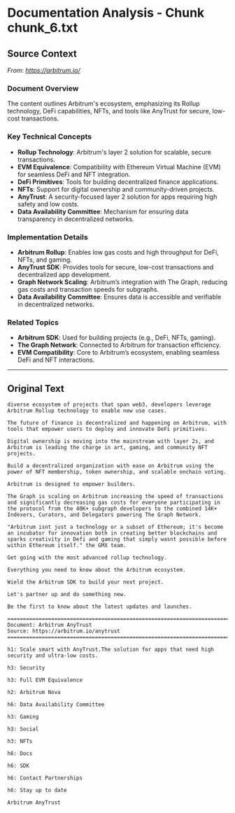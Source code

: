 # Documentation Analysis - Chunk chunk_6.txt

## Source Context
*From: https://arbitrum.io/*

### Document Overview  
The content outlines Arbitrum's ecosystem, emphasizing its Rollup technology, DeFi capabilities, NFTs, and tools like AnyTrust for secure, low-cost transactions.  

### Key Technical Concepts  
- **Rollup Technology**: Arbitrum's layer 2 solution for scalable, secure transactions.  
- **EVM Equivalence**: Compatibility with Ethereum Virtual Machine (EVM) for seamless DeFi and NFT integration.  
- **DeFi Primitives**: Tools for building decentralized finance applications.  
- **NFTs**: Support for digital ownership and community-driven projects.  
- **AnyTrust**: A security-focused layer 2 solution for apps requiring high safety and low costs.  
- **Data Availability Committee**: Mechanism for ensuring data transparency in decentralized networks.  

### Implementation Details  
- **Arbitrum Rollup**: Enables low gas costs and high throughput for DeFi, NFTs, and gaming.  
- **AnyTrust SDK**: Provides tools for secure, low-cost transactions and decentralized app development.  
- **Graph Network Scaling**: Arbitrum’s integration with The Graph, reducing gas costs and transaction speeds for subgraphs.  
- **Data Availability Committee**: Ensures data is accessible and verifiable in decentralized networks.  

### Related Topics  
- **Arbitrum SDK**: Used for building projects (e.g., DeFi, NFTs, gaming).  
- **The Graph Network**: Connected to Arbitrum for transaction efficiency.  
- **EVM Compatibility**: Core to Arbitrum’s ecosystem, enabling seamless DeFi and NFT interactions.

---

## Original Text
```
diverse ecosystem of projects that span web3, developers leverage Arbitrum Rollup technology to enable new use cases.

The future of finance is decentralized and happening on Arbitrum, with tools that empower users to deploy and innovate DeFi primitives.

Digital ownership is moving into the mainstream with layer 2s, and Arbitrum is leading the charge in art, gaming, and community NFT projects.

Build a decentralized organization with ease on Arbitrum using the power of NFT membership, token ownership, and scalable onchain voting.

Arbitrum is designed to empower builders.

The Graph is scaling on Arbitrum increasing the speed of transactions and significantly decreasing gas costs for everyone participating in the protocol from the 40K+ subgraph developers to the combined 14K+ Indexers, Curators, and Delegators powering The Graph Network.

"Arbitrum isnt just a technology or a subset of Ethereum; it's become an incubator for innovation both in creating better blockchains and sparks creativity in Defi and gaming that simply wasnt possible before within Ethereum itself." the GMX team.

Get going with the most advanced rollup technology.

Everything you need to know about the Arbitrum ecosystem.

Wield the Arbitrum SDK to build your next project.

Let's partner up and do something new.

Be the first to know about the latest updates and launches.

================================================================================
Document: Arbitrum AnyTrust
Source: https://arbitrum.io/anytrust
================================================================================

h1: Scale smart with AnyTrust.The solution for apps that need high security and ultra-low costs.

h3: Security

h3: Full EVM Equivalence

h2: Arbitrum Nova

h6: Data Availability Committee

h3: Gaming

h3: Social

h3: NFTs

h6: Docs

h6: SDK

h6: Contact Partnerships

h6: Stay up to date

Arbitrum AnyTrust

```